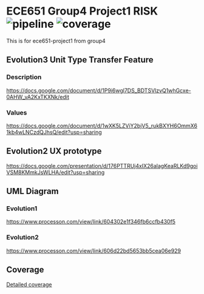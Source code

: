 ECE651 Group4 Project1 RISK
![pipeline](https://gitlab.oit.duke.edu/xs75/ece651-group4-project1/badges/master/pipeline.svg)
![coverage](https://gitlab.oit.duke.edu/xs75/ece651-group4-project1/badges/master/coverage.svg?job=test)
======================================
This is for ece651-project1 from group4

## Evolution3 Unit Type Transfer Feature
### Description
https://docs.google.com/document/d/1P9i6wgl7DS_BDTSVlzvQ1whGcxe-0AHW_vA2KxTKXNk/edit
### Values
https://docs.google.com/document/d/1wXK5LZViY2bjV5_rukBXYH6OmmX61kb4wLNCzdQJhsQ/edit?usp=sharing

## Evolution2 UX prototype
https://docs.google.com/presentation/d/176PTTRUj4xIX26alagKeaRLKd9goiVSM8KMmkJsWLHA/edit?usp=sharing

## UML Diagram
### Evolution1
https://www.processon.com/view/link/604302e1f346fb6ccfb430f5

### Evolution2
https://www.processon.com/view/link/606d22bd5653bb5cea06e929

## Coverage
[Detailed coverage](https://xs75.pages.oit.duke.edu/ece651-group4-project1/dashboard.html)
